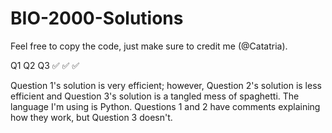 # BIO-2000-Solutions
Feel free to copy the code, just make sure to credit me (@Catatria).

Q1	Q2	Q3
✅	 ✅	✅	

Question 1's solution is very efficient; however, Question 2's solution is less efficient and Question 3's solution is a tangled mess of spaghetti.
The language I'm using is Python.
Questions 1 and 2 have comments explaining how they work, but Question 3 doesn't.
